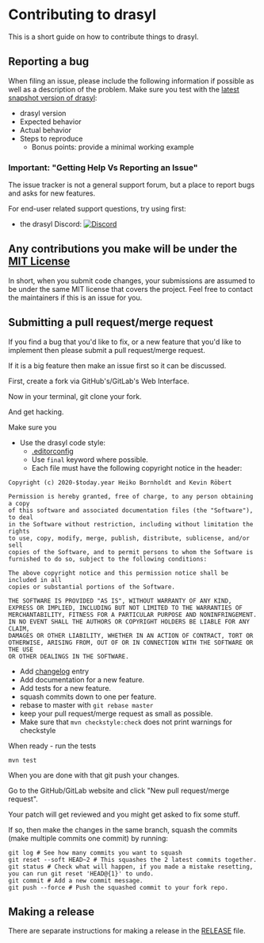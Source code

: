 # Contributing to drasyl

This is a short guide on how to contribute things to drasyl.

## Reporting a bug

When filing an issue, please include the following information if possible as well as a description
of the problem. Make sure you test with
the [latest snapshot version of drasyl](https://docs.drasyl.org/master/getting-started/quick-start/):

* drasyl version
* Expected behavior
* Actual behavior
* Steps to reproduce
    * Bonus points: provide a minimal working example

### Important: "Getting Help Vs Reporting an Issue"

The issue tracker is not a general support forum, but a place to report bugs and asks for new
features.

For end-user related support questions, try using first:

- the drasyl Discord: [![Discord](https://img.shields.io/discord/959492172560891905)](https://discord.gg/2tcZPy7BCu)

## Any contributions you make will be under the [MIT License](./LICENSE)

In short, when you submit code changes, your submissions are assumed to be under the same MIT
license that covers the project. Feel free to contact the maintainers if this is an issue for you.

## Submitting a pull request/merge request

If you find a bug that you'd like to fix, or a new feature that you'd like to implement then please
submit a pull request/merge request.

If it is a big feature then make an issue first so it can be discussed.

First, create a fork via GitHub's/GitLab's Web Interface.

Now in your terminal, git clone your fork.

And get hacking.

Make sure you

* Use the drasyl code style:
    * [.editorconfig](.editorconfig)
    * Use `final` keyword where possible.
    * Each file must have the following copyright notice in the header:

```
Copyright (c) 2020-$today.year Heiko Bornholdt and Kevin Röbert

Permission is hereby granted, free of charge, to any person obtaining a copy
of this software and associated documentation files (the "Software"), to deal
in the Software without restriction, including without limitation the rights
to use, copy, modify, merge, publish, distribute, sublicense, and/or sell
copies of the Software, and to permit persons to whom the Software is
furnished to do so, subject to the following conditions:

The above copyright notice and this permission notice shall be included in all
copies or substantial portions of the Software.

THE SOFTWARE IS PROVIDED "AS IS", WITHOUT WARRANTY OF ANY KIND,
EXPRESS OR IMPLIED, INCLUDING BUT NOT LIMITED TO THE WARRANTIES OF
MERCHANTABILITY, FITNESS FOR A PARTICULAR PURPOSE AND NONINFRINGEMENT.
IN NO EVENT SHALL THE AUTHORS OR COPYRIGHT HOLDERS BE LIABLE FOR ANY CLAIM,
DAMAGES OR OTHER LIABILITY, WHETHER IN AN ACTION OF CONTRACT, TORT OR
OTHERWISE, ARISING FROM, OUT OF OR IN CONNECTION WITH THE SOFTWARE OR THE USE
OR OTHER DEALINGS IN THE SOFTWARE.
```

* Add [changelog](./CHANGELOG.md) entry
* Add documentation for a new feature.
* Add tests for a new feature.
* squash commits down to one per feature.
* rebase to master with `git rebase master`
* keep your pull request/merge request as small as possible.
* Make sure that `mvn checkstyle:check` does not print warnings for checkstyle

When ready - run the tests

    mvn test

When you are done with that git push your changes.

Go to the GitHub/GitLab website and click "New pull request/merge request".

Your patch will get reviewed and you might get asked to fix some stuff.

If so, then make the changes in the same branch, squash the commits (make multiple commits one
commit) by running:

```
git log # See how many commits you want to squash
git reset --soft HEAD~2 # This squashes the 2 latest commits together.
git status # Check what will happen, if you made a mistake resetting, you can run git reset 'HEAD@{1}' to undo.
git commit # Add a new commit message.
git push --force # Push the squashed commit to your fork repo.
```

## Making a release ##

There are separate instructions for making a release in the [RELEASE](RELEASE.md)
file.
